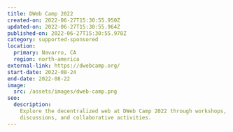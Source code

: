 ```yaml
---
title: DWeb Camp 2022
created-on: 2022-06-27T15:30:55.950Z
updated-on: 2022-06-27T15:30:55.964Z
published-on: 2022-06-27T15:30:55.978Z
category: supported-sponsored
location:
  primary: Navarro, CA
  region: north-america
external-link: https://dwebcamp.org/
start-date: 2022-08-24
end-date: 2022-08-22
image:
  src: /assets/images/dweb-camp.png
seo:
  description:
    Explore the decentralized web at DWeb Camp 2022 through workshops,
    discussions, and collaborative activities.
---
```

